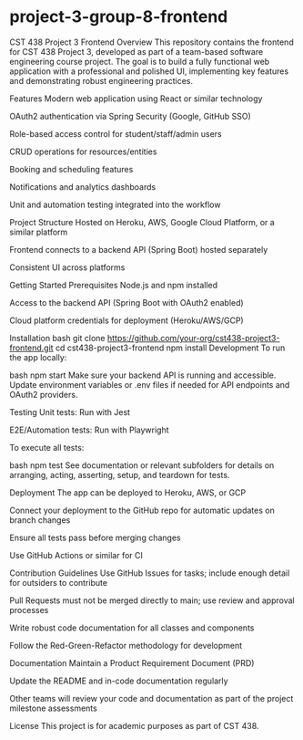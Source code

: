 # project-3-group-8-frontend

CST 438 Project 3 Frontend
Overview
This repository contains the frontend for CST 438 Project 3, developed as part of a team-based software engineering course project. The goal is to build a fully functional web application with a professional and polished UI, implementing key features and demonstrating robust engineering practices.

Features
Modern web application using React or similar technology​

OAuth2 authentication via Spring Security (Google, GitHub SSO)​

Role-based access control for student/staff/admin users​

CRUD operations for resources/entities

Booking and scheduling features

Notifications and analytics dashboards

Unit and automation testing integrated into the workflow

Project Structure
Hosted on Heroku, AWS, Google Cloud Platform, or a similar platform​

Frontend connects to a backend API (Spring Boot) hosted separately

Consistent UI across platforms

Getting Started
Prerequisites
Node.js and npm installed

Access to the backend API (Spring Boot with OAuth2 enabled)

Cloud platform credentials for deployment (Heroku/AWS/GCP)

Installation
bash
git clone https://github.com/your-org/cst438-project3-frontend.git
cd cst438-project3-frontend
npm install
Development
To run the app locally:

bash
npm start
Make sure your backend API is running and accessible. Update environment variables or .env files if needed for API endpoints and OAuth2 providers.

Testing
Unit tests: Run with Jest

E2E/Automation tests: Run with Playwright

To execute all tests:

bash
npm test
See documentation or relevant subfolders for details on arranging, acting, asserting, setup, and teardown for tests.​

Deployment
The app can be deployed to Heroku, AWS, or GCP

Connect your deployment to the GitHub repo for automatic updates on branch changes

Ensure all tests pass before merging changes

Use GitHub Actions or similar for CI

Contribution Guidelines
Use GitHub Issues for tasks; include enough detail for outsiders to contribute​

Pull Requests must not be merged directly to main; use review and approval processes

Write robust code documentation for all classes and components

Follow the Red-Green-Refactor methodology for development​

Documentation
Maintain a Product Requirement Document (PRD)

Update the README and in-code documentation regularly

Other teams will review your code and documentation as part of the project milestone assessments

License
This project is for academic purposes as part of CST 438.
